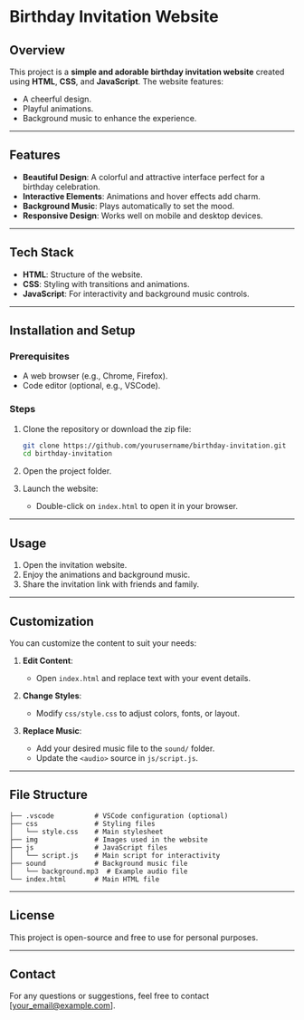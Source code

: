 # Birthday Invitation Website

## Overview
This project is a **simple and adorable birthday invitation website** created using **HTML**, **CSS**, and **JavaScript**. The website features:
- A cheerful design.
- Playful animations.
- Background music to enhance the experience.

---

## Features
- **Beautiful Design**: A colorful and attractive interface perfect for a birthday celebration.
- **Interactive Elements**: Animations and hover effects add charm.
- **Background Music**: Plays automatically to set the mood.
- **Responsive Design**: Works well on mobile and desktop devices.

---

## Tech Stack
- **HTML**: Structure of the website.
- **CSS**: Styling with transitions and animations.
- **JavaScript**: For interactivity and background music controls.

---

## Installation and Setup

### Prerequisites
- A web browser (e.g., Chrome, Firefox).
- Code editor (optional, e.g., VSCode).

### Steps
1. Clone the repository or download the zip file:
   ```bash
   git clone https://github.com/yourusername/birthday-invitation.git
   cd birthday-invitation
   ```

2. Open the project folder.

3. Launch the website:
   - Double-click on `index.html` to open it in your browser.

---

## Usage
1. Open the invitation website.
2. Enjoy the animations and background music.
3. Share the invitation link with friends and family.

---

## Customization
You can customize the content to suit your needs:
1. **Edit Content**:
   - Open `index.html` and replace text with your event details.

2. **Change Styles**:
   - Modify `css/style.css` to adjust colors, fonts, or layout.

3. **Replace Music**:
   - Add your desired music file to the `sound/` folder.
   - Update the `<audio>` source in `js/script.js`.

---

## File Structure
```
├── .vscode          # VSCode configuration (optional)
├── css              # Styling files
│   └── style.css    # Main stylesheet
├── img              # Images used in the website
├── js               # JavaScript files
│   └── script.js    # Main script for interactivity
├── sound            # Background music file
│   └── background.mp3  # Example audio file
└── index.html       # Main HTML file
```

---

## License
This project is open-source and free to use for personal purposes.

---

## Contact
For any questions or suggestions, feel free to contact [your_email@example.com].
